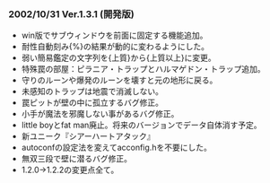 
### 2002/10/31 Ver.1.3.1 (開発版)

 - win版でサブウィンドウを前面に固定する機能追加。
 - 耐性自動刻み{%}の結果が動的に変わるようにした。
 - 弱い簡易鑑定の文字列を{上質}から{上質以上}に変更。
 - 特殊罠の部屋：ピラニア・トラップとハルマゲドン・トラップ追加。
 - 守りのルーンや爆発のルーンを壊すと元の地形に戻る。
 - 未感知のトラップは地震で消滅しない。
 - 罠ピットが壁の中に孤立するバグ修正。
 - 小手が魔法を邪魔しない事があるバグ修正。
 - little boyとfat man廃止。将来のバージョンでデータ自体消す予定。
 - 新ユニーク『シアーハートアタック』
 - autoconfの設定法を変えてacconfig.hを不要にした。
 - 無双三段で壁に潜るバグ修正。
 - 1.2.0→1.2.2の変更点全て。

